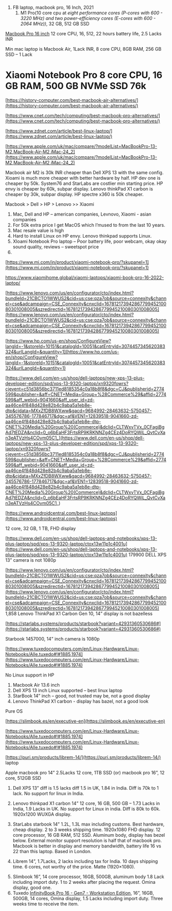 1. FB laptop, macbook pro, 16 Inch, 2021
    1. M1 Pro(10 core cpu at _eight performance cores (P-cores with 600 - 3220 MHz) and two power-efficiency cores (E-cores with 600 - 2064 MHz))_, 32 GB, 512 GB SSD

[Macbook Pro 16 inch](https://www.apple.com/in/shop/buy-mac/macbook-pro/16-inch-space-grey-apple-m2-pro-with-12-core-cpu-and-19-core-gpu-512gb) 12 core CPU, 16, 512, 22 hours battery life, 2.5 Lacks INR

Min mac laptop is Macbook Air, 1Lack INR, 8 core CPU, 8GB RAM, 256 GB SSD – 1 Lack


# Xiaomi Notebook Pro 8 core CPU, 16 GB RAM, 500 GB NVMe SSD 76k

[https://history-computer.com/best-macbook-air-alternatives/](https://history-computer.com/best-macbook-air-alternatives/)

[https://www.cnet.com/tech/computing/best-macbook-pro-alternatives/](https://www.cnet.com/tech/computing/best-macbook-pro-alternatives/)

[https://www.zdnet.com/article/best-linux-laptop/](https://www.zdnet.com/article/best-linux-laptop/)

[https://www.apple.com/uk/mac/compare/?modelList=MacBookPro-13-M2,MacBook-Air-M2,iMac-24_2](https://www.apple.com/uk/mac/compare/?modelList=MacBookPro-13-M2,MacBook-Air-M2,iMac-24_2)

Macbook air M2 is 30k INR cheaper than Dell XPS 13 with the same config. Xioami is much more cheaper with better hardware by half. HP dev one is cheaper by 50k. System76 and StarLabs are costlier min starting price. HP envy is cheaper by 60k, subpar display. Lenovo thinkPad X1 carbon is cheaper by 30k, subpar display. HP spectre x360 is 50k cheaper.

Macbook > Dell > HP > Lenovo >> Xiaomi



1. Mac, Dell and HP – american companies, Levnovo, Xiaomi - asian companies
2. For 50k extra price I get MacOS which I’mused to from the last 10 years.
3. Mac resale value is high
4. Hard to install Linux on HP envy. Lenovo thinkpad supports Linux.
5. XIoami Notebook Pro laptop – Poor battery life, poor webcam, okay okay sound quality, reviews – sweetspot price
6.

[https://www.mi.com/in/product/xiaomi-notebook-pro/?skupanel=1](https://www.mi.com/in/product/xiaomi-notebook-pro/?skupanel=1)

https://www.xiaomihome.global/xiaomi-laptops/xiaomi-book-pro-16-2022-laptop/

[https://www.lenovo.com/us/en/configurator/cto/index.html?bundleId=21CBCTO1WWUS2&cid=us:cse:qza7ob&source=connexity&channel=cse&adcampaign=CSE_Connexity&cnxclid=16781217394286779945210080301008005&szredirectid=16781217394286779945210080301008005](https://www.lenovo.com/us/en/configurator/cto/index.html?bundleId=21CBCTO1WWUS2&cid=us:cse:qza7ob&source=connexity&channel=cse&adcampaign=CSE_Connexity&cnxclid=16781217394286779945210080301008005&szredirectid=16781217394286779945210080301008005)

[https://www.hp.com/us-en/shop/ConfigureView?langId=-1&storeId=10151&catalogId=10051&catEntryId=3074457345620383324&urlLangId=&quantity=1](https://www.hp.com/us-en/shop/ConfigureView?langId=-1&storeId=10151&catalogId=10051&catEntryId=3074457345620383324&urlLangId=&quantity=1)

[https://www.dell.com/en-us/shop/dell-laptops/new-xps-13-plus-developer-edition/spd/xps-13-9320-laptop/xn9320fowrs?cjevent=c51d3856bc3711ed8185354c0a18b8f8&dgc=CJ&publisherid=2774599&publisher=&aff=CNET+Media+Group+%28Commerce%29&affid=2774599&aff_webid=9041660&aff_user_id=zd-aa46ce4f848d428e82b4c9aba5a1eb8e-dtp&cjdata=MXxZfDB8WXww&gacd=9684992-28463632-5750457-345576786-177846717&dgc=af&VEN1=12839518-9041660-zd-aa46ce4f848d428e82b4c9aba5a1eb8e-dtp-CNET%20Media%20Group%20(Commerce)&dclid=CLTWxvTVx_0CFagjBgAd7tEDZA&nclid=0_o6bEaHF3FrtsRP9KRKNNZg4CEz4DoRYQWiL_QvtCvXan3eATVzHs4COvm05C1_](https://www.dell.com/en-us/shop/dell-laptops/new-xps-13-plus-developer-edition/spd/xps-13-9320-laptop/xn9320fowrs?cjevent=c51d3856bc3711ed8185354c0a18b8f8&dgc=CJ&publisherid=2774599&publisher=&aff=CNET+Media+Group+%28Commerce%29&affid=2774599&aff_webid=9041660&aff_user_id=zd-aa46ce4f848d428e82b4c9aba5a1eb8e-dtp&cjdata=MXxZfDB8WXww&gacd=9684992-28463632-5750457-345576786-177846717&dgc=af&VEN1=12839518-9041660-zd-aa46ce4f848d428e82b4c9aba5a1eb8e-dtp-CNET%20Media%20Group%20(Commerce)&dclid=CLTWxvTVx_0CFagjBgAd7tEDZA&nclid=0_o6bEaHF3FrtsRP9KRKNNZg4CEz4DoRYQWiL_QvtCvXan3eATVzHs4COvm05C1_)

[https://www.androidcentral.com/best-linux-laptops](https://www.androidcentral.com/best-linux-laptops)

12 core, 32 GB, 1 TB, FHD display

[https://www.dell.com/en-us/shop/dell-laptops-and-notebooks/xps-13-plus-laptop/spd/xps-13-9320-laptop/ctox13w11p1c4001u](https://www.dell.com/en-us/shop/dell-laptops-and-notebooks/xps-13-plus-laptop/spd/xps-13-9320-laptop/ctox13w11p1c4001u) 179900 DELL XPS 13” camera is not 1080p

[https://www.lenovo.com/us/en/configurator/cto/index.html?bundleId=21CBCTO1WWUS2&cid=us:cse:qza7ob&source=connexity&channel=cse&adcampaign=CSE_Connexity&cnxclid=16781217394286779945210080301008005&szredirectid=16781217394286779945210080301008005](https://www.lenovo.com/us/en/configurator/cto/index.html?bundleId=21CBCTO1WWUS2&cid=us:cse:qza7ob&source=connexity&channel=cse&adcampaign=CSE_Connexity&cnxclid=16781217394286779945210080301008005&szredirectid=16781217394286779945210080301008005) 1,858 Lenovo ThinkPad X1 Carbon Gen 10, 14” display is not bazelless

[https://starlabs.systems/products/starbook?variant=42931360530686#](https://starlabs.systems/products/starbook?variant=42931360530686#)

Starbook 1457000, 14” inch camera is 1080p

[https://www.tuxedocomputers.com/en/Linux-Hardware/Linux-Notebooks/Alle.tuxedo#!#1885,1974](https://www.tuxedocomputers.com/en/Linux-Hardware/Linux-Notebooks/Alle.tuxedo#!#1885,1974)

No Linux support in HP



1. Macbook Air 13.6 inch
2. Dell XPS 13 inch Linux supported – best linux laptop
3. StarBook 14” inch – good, not trusted may be, not a good display
4. Lenovo ThinkPad X1 carbon - display has bazel, not a good look

Pure OS

[https://slimbook.es/en/executive-en](https://slimbook.es/en/executive-en)

[https://www.tuxedocomputers.com/en/Linux-Hardware/Linux-Notebooks/Alle.tuxedo#!#1885,1974](https://www.tuxedocomputers.com/en/Linux-Hardware/Linux-Notebooks/Alle.tuxedo#!#1885,1974)

[https://puri.sm/products/librem-14/](https://puri.sm/products/librem-14/) laptop

Apple macbook pro 14” 2.5Lacks 12 core, 1TB SSD (or) macbook pro 16”, 12 core, 512GB SSD

1) Dell XPS 13” diff is 1.5 lacks diff 1.5 in UK, 1.84 in India. Diff is 70k to 1 lack. No support for linux in India.

2) Lenovo thinkpad X1 carbon 14” 12 core, 16 GB, 500 GB – 1.73 Lacks in India, 1.9 Lacks in UK. No support for Linux in india. Diff is 80k to 60k. 1920x1200 WUXGA display.

3) StarLabs starbook 14”  1.2L, 1.3L max including customs. Best hardware, cheap display. 2 to 3 weeks shipping time. 1920x1080 FHD display. 12 core processor, 16 GB RAM, 512 SSD. Aluminum body, display has bezel below. External monitor support resolution is half that of macbook pro. Macbook is better in display and memory bandwidth, battery life 16 vs 22 than this laptop. Based in London.

4) Librem 14”, 1.7Lacks, 2 lacks including tax for India. 10 days shipping time. 6 cores, not worthy of the price. Matte (1920×1080).



5. Slimbook 16”, 14 core processor, 16GB, 500GB, aluminum body 1.8 Lack including import duty. 1 to 2 weeks after placing the request. Omina display, good one.
6. Tuxedo [InfinityBook Pro 16 - Gen7 - Workstation Edition](https://www.tuxedocomputers.com/en/TUXEDO-InfinityBook-Pro-16-Mk1-Gen7.tuxedo#12632%2C140333%3B12565%2C140152%3B12558%2C140107%3B2155%2C38772%3B12633%2C38955%3B2223%2C35671%3B2107%2C38738%3B2212%2C38992%3B625%2C39867%3B12534%2C139995%3B2328%2C39637%3B963%2C39195%3B717%2C35315%3B2148%2C38993%3B2297%2C38365%3B1896%2C38187%3B817%2C35594%3B), 16”, 16GB, 500GB, 14 cores, Omina display, 1.5 Lacks including import duty. Three weeks time to receive the item.